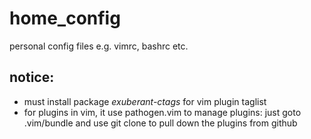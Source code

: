 home\_config
===========

personal config files e.g. vimrc, bashrc etc.

## notice:
- must install package *exuberant-ctags* for vim plugin taglist
- for plugins in vim, it use pathogen.vim to manage plugins: just goto .vim/bundle and use git clone to pull down the plugins from github
